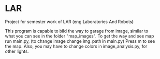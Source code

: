 # LAR
Project for semester work of LAR (eng Laboratories And Robots)

This program is capable to bild the way to garage from image, similar to what you can see in the folder "map_images".
To get the way and see map run main.py, (to change image change img_path in main.py)
Press m to see the map.
Also, you may have to change colors in image_analysis.py, for other lights.
